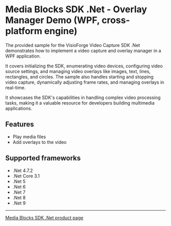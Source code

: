 # Media Blocks SDK .Net - Overlay Manager Demo (WPF, cross-platform engine)

The provided sample for the VisioForge Video Capture SDK .Net demonstrates how to implement a video capture and overlay manager in a WPF application.

It covers initializing the SDK, enumerating video devices, configuring video source settings, and managing video overlays like images, text, lines, rectangles, and circles. The sample also handles starting and stopping video capture, dynamically adjusting frame rates, and managing overlays in real-time.

It showcases the SDK's capabilities in handling complex video processing tasks, making it a valuable resource for developers building multimedia applications.

## Features

- Play media files
- Add overlays to the video

## Supported frameworks

- .Net 4.7.2
- .Net Core 3.1
- .Net 5
- .Net 6
- .Net 7
- .Net 8
- .Net 9

---

[Media Blocks SDK .Net product page](https://www.visioforge.com/media-blocks-sdk)
